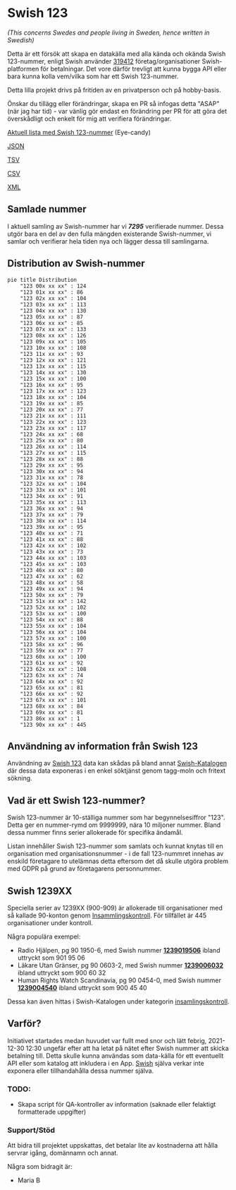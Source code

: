 # Swish 123

*(This concerns Swedes and people living in Sweden, hence written in Swedish)*

Detta är ett försök att skapa en datakälla med alla kända och okända Swish 123-nummer, enligt Swish använder [319412](https://www.swish.nu/about-swish#Swish_in_numbers) företag/organisationer Swish-platformen för betalningar. Det vore därför trevligt att kunna bygga API eller bara kunna kolla vem/vilka som har ett Swish 123-nummer.

Detta lilla projekt drivs på fritiden av en privatperson och på hobby-basis.

Önskar du tillägg eller förändringar, skapa en PR så infogas detta "ASAP" (när jag har tid) - var vänlig gör endast en förändring per PR för att göra det överskådligt och enkelt för mig att verifiera förändringar.



[Aktuell lista med Swish 123-nummer](https://github.com/cisene/swish-123/blob/master/swish-123.md) (Eye-candy)

[JSON](https://github.com/cisene/swish-123/blob/master/json/swish-123-datasource.json)

[TSV](https://github.com/cisene/swish-123/blob/master/text/swish-123-datasource.tsv)

[CSV](https://github.com/cisene/swish-123/blob/master/text/swish-123-datasource.csv)

[XML](https://github.com/cisene/swish-123/blob/master/xml-data/swish-123-datasource.xml)



## Samlade nummer

I aktuell samling av Swish-nummer har vi ***7295*** verifierade nummer. Dessa utgör bara en del av den fulla mängden existerande Swish-nummer, vi samlar och verifierar hela tiden nya och lägger dessa till samlingarna.

## Distribution av Swish-nummer

```mermaid
pie title Distribution
    "123 00x xx xx" : 124
    "123 01x xx xx" : 86
    "123 02x xx xx" : 104
    "123 03x xx xx" : 113
    "123 04x xx xx" : 130
    "123 05x xx xx" : 87
    "123 06x xx xx" : 85
    "123 07x xx xx" : 133
    "123 08x xx xx" : 126
    "123 09x xx xx" : 105
    "123 10x xx xx" : 108
    "123 11x xx xx" : 93
    "123 12x xx xx" : 121
    "123 13x xx xx" : 115
    "123 14x xx xx" : 130
    "123 15x xx xx" : 100
    "123 16x xx xx" : 95
    "123 17x xx xx" : 123
    "123 18x xx xx" : 104
    "123 19x xx xx" : 85
    "123 20x xx xx" : 77
    "123 21x xx xx" : 111
    "123 22x xx xx" : 123
    "123 23x xx xx" : 117
    "123 24x xx xx" : 68
    "123 25x xx xx" : 80
    "123 26x xx xx" : 114
    "123 27x xx xx" : 115
    "123 28x xx xx" : 88
    "123 29x xx xx" : 95
    "123 30x xx xx" : 94
    "123 31x xx xx" : 78
    "123 32x xx xx" : 104
    "123 33x xx xx" : 101
    "123 34x xx xx" : 91
    "123 35x xx xx" : 113
    "123 36x xx xx" : 94
    "123 37x xx xx" : 79
    "123 38x xx xx" : 114
    "123 39x xx xx" : 95
    "123 40x xx xx" : 71
    "123 41x xx xx" : 88
    "123 42x xx xx" : 102
    "123 43x xx xx" : 73
    "123 44x xx xx" : 103
    "123 45x xx xx" : 103
    "123 46x xx xx" : 80
    "123 47x xx xx" : 62
    "123 48x xx xx" : 58
    "123 49x xx xx" : 94
    "123 50x xx xx" : 79
    "123 51x xx xx" : 142
    "123 52x xx xx" : 102
    "123 53x xx xx" : 100
    "123 54x xx xx" : 88
    "123 55x xx xx" : 104
    "123 56x xx xx" : 104
    "123 57x xx xx" : 100
    "123 58x xx xx" : 96
    "123 59x xx xx" : 77
    "123 60x xx xx" : 100
    "123 61x xx xx" : 92
    "123 62x xx xx" : 108
    "123 63x xx xx" : 74
    "123 64x xx xx" : 92
    "123 65x xx xx" : 81
    "123 66x xx xx" : 92
    "123 67x xx xx" : 101
    "123 68x xx xx" : 84
    "123 69x xx xx" : 81
    "123 86x xx xx" : 1
    "123 90x xx xx" : 445
```

## Användning av information från Swish 123

Användning av [Swish 123](https://github.com/cisene/swish-123) data kan skådas på bland annat [Swish-Katalogen](https://b19.se/swish-katalogen/) där dessa data exponeras i en enkel söktjänst genom tagg-moln och fritext sökning.



## Vad är ett Swish 123-nummer?

Swish 123-nummer är 10-ställiga nummer som har begynnelsesiffror "123". Detta ger en nummer-rymd om 9999999, nära 10 miljoner nummer. Bland dessa nummer finns serier allokerade för specifika ändamål. 

Listan innehåller Swish 123-nummer som samlats och kunnat knytas till en organisation med organisationsnummer - i de fall 123-nummret innehas av enskild företagare to utelämnas detta eftersom det då skulle utgöra problem med GDPR på grund av företagarens personnummer.



## Swish 1239XX

Speciella serier av 1239XX (900-909) är allokerade till organisationer med så kallade 90-konton genom [Insammlingskontroll](https://www.insamlingskontroll.se/90-konto-organisationer/). För tillfället är 445 organisationer under kontroll.

Några populära exempel:

* Radio Hjälpen, pg 90 1950-6, med Swish nummer **[1239019506](https://b19.se/swish-katalogen/1239019506)** ibland uttryckt som 901 95 06
* Läkare Utan Gränser, pg 90 0603-2, med Swish nummer **[1239006032](https://b19.se/swish-katalogen/1239006032)** ibland uttryckt som 900 60 32
* Human Rights Watch Scandinavia, pg 90 0454-0, med Swish nummer **[1239004540](https://b19.se/swish-katalogen/1239004540)** ibland uttryckt som 900 45 40

Dessa kan även hittas i Swish-Katalogen under kategorin [insamlingskontroll](https://b19.se/swish-katalogen/k/insamlingskontroll).



## Varför?

Initiativet startades medan huvudet var fullt med snor och lätt febrig, 2021-12-30 12:30 ungefär efter att ha letat på nätet efter Swish nummer att skicka betalning till. Detta skulle kunna användas som data-källa för ett eventuellt API eller som katalog att inkludera i en App. [Swish](https://swish.nu/) själva verkar inte exponera eller tillhandahålla dessa nummer själva. 



### TODO:

* Skapa script för QA-kontroller av information (saknade eller felaktigt formatterade uppgifter)


### Support/Stöd

Att bidra till projektet uppskattas, det betalar lite av kostnaderna att hålla servrar igång, domännamn och annat.

Några som bidragit är:
* Maria B
